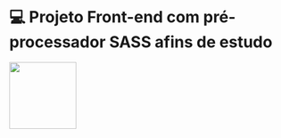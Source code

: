 # 💻 Projeto Front-end com pré-processador SASS afins de estudo 
<img width="120px" src="https://cdn.worldvectorlogo.com/logos/sass-1.svg">
